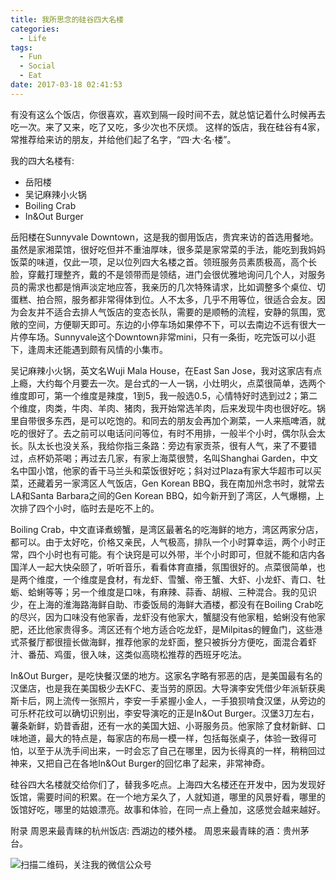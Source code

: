 ```yaml
---
title: 我所思念的硅谷四大名楼
categories:
  - Life
tags:
  - Fun
  - Social
  - Eat
date: 2017-03-18 02:41:53
---
```

有没有这么个饭店，你很喜欢，喜欢到隔一段时间不去，就总惦记着什么时候再去吃一次。来了又来，吃了又吃，多少次也不厌烦。
这样的饭店，我在硅谷有4家，常推荐给来访的朋友，并给他们起了名字，“四·大·名·楼”。

我的四大名楼有:
- 岳阳楼
- 吴记麻辣小火锅
- Boiling Crab
- In&Out Burger

岳阳楼在Sunnyvale Downtown，这是我的御用饭店，贵宾来访的首选用餐地。虽然是家湘菜馆，很好吃但并不重油厚味，很多菜是家常菜的手法，能吃到我妈妈饭菜的味道，仅此一项，足以位列四大名楼之首。领班服务员素质极高，高个长脸，穿戴打理整齐，戴的不是领带而是领结，进门会很优雅地询问几个人，对服务员的需求也都是悄声淡定地应答，我亲历的几次特殊请求，比如调整多个桌位、切蛋糕、拍合照，服务都非常得体到位。人不太多，几乎不用等位，很适合会友。因为会友并不适合去排人气饭店的变态长队，需要的是顺畅的流程，安静的氛围，宽敞的空间，方便聊天即可。东边的小停车场如果停不下，可以去南边不远有很大一片停车场。Sunnyvale这个Downtown非常mini，只有一条街，吃完饭可以小逛下，逢周末还能遇到颇有风情的小集市。

吴记麻辣小火锅，英文名Wuji Mala House，在East San Jose，我对这家店有点上瘾，大约每个月要去一次。是台式的一人一锅，小灶明火，点菜很简单，选两个维度即可，第一个维度是辣度，1到5，我一般选0.5，心情特好时选到过2；第二个维度，肉类，牛肉、羊肉、猪肉，我开始常选羊肉，后来发现牛肉也很好吃。锅里自带很多东西，是可以吃饱的。和同去的朋友会再加个涮菜，一人来瓶啤酒，就吃的很好了。去之前可以电话问问等位，有时不用排，一般半个小时，偶尔队会太长。队太长也没关系，我给你指三条路：旁边有家贡茶，很有人气，来了不要错过，点杯奶茶喝；再过去几家，有家上海菜很赞，名叫Shanghai Garden，中文名中国小馆，他家的香干马兰头和菜饭很好吃；斜对过Plaza有家大华超市可以买菜，还藏着另一家湾区人气饭店，Gen Korean BBQ，我在南加州念书时，就常去LA和Santa Barbara之间的Gen Korean BBQ，如今新开到了湾区，人气爆棚，上次排了四个小时，临时去是吃不上的。

Boiling Crab，中文直译煮螃蟹，是湾区最著名的吃海鲜的地方，湾区两家分店，都可以。由于太好吃，价格又亲民，人气极高，排队一个小时算幸运，两个小时正常，四个小时也有可能。有个诀窍是可以外带，半个小时即可，但就不能和店内各国洋人一起大快朵颐了，听听音乐，看看体育直播，氛围很好的。点菜很简单，也是两个维度，一个维度是食材，有龙虾、雪蟹、帝王蟹、大虾、小龙虾、青口、牡蛎、蛤蜊等等；另一个维度是口味，有麻辣、蒜香、胡椒、三种混合。我的见识少，在上海的淮海路海鲜自助、市委饭局的海鲜大酒楼，都没有在Boiling Crab吃的尽兴，因为口味没有他家香，龙虾没有他家大，蟹腿没有他家粗，蛤蜊没有他家肥，还比他家贵得多。湾区还有个地方适合吃龙虾，是Milpitas的鲤鱼门，这些港式茶餐厅都很擅长做海鲜，推荐他家的龙虾面，整只被拆分方便吃，面混合着虾汁、番茄、鸡蛋，很入味，这类似高晓松推荐的西班牙吃法。

In&Out Burger，是吃快餐汉堡的地方。这家名字略有邪恶的店，是美国最有名的汉堡店，也是我在美国极少去KFC、麦当劳的原因。大导演李安凭借少年派斩获奥斯卡后，网上流传一张照片，李安一手紧握小金人，一手狼狈啃食汉堡，从旁边的可乐杯花纹可以确切识别出，李安导演吃的正是In&Out Burger。汉堡3刀左右，薯条新鲜，奶昔香甜，还有一水的美国大妞、小哥服务员。他家除了食材新鲜、口味地道，最大的特点是，每家店的布局一模一样，包括每张桌子，体验一致得可怕，以至于从洗手间出来，一时会忘了自己在哪里，因为长得真的一样，稍稍回过神来，又把自己在各地In&Out Burger的回忆串了起来，非常神奇。

硅谷四大名楼就交给你们了，替我多吃点。上海四大名楼还在开发中，因为发现好饭馆，需要时间的积累。在一个地方呆久了，人就知道，哪里的风景好看，哪里的饭馆好吃，哪里的姑娘漂亮。故事和体验，在同一点上叠加，这感觉会越来越好。


附录
周恩来最青睐的杭州饭店: 西湖边的楼外楼。
周恩来最青睐的酒：贵州茅台。

![扫描二维码，关注我的微信公众号](/images/qrcode_songzheglobal_2017.jpg)
